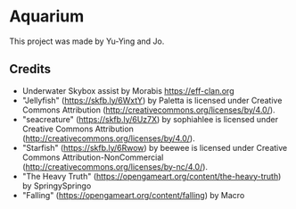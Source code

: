 # Aquarium
This project was made by Yu-Ying and Jo.

## Credits
- Underwater Skybox assist by Morabis https://eff-clan.org
- "Jellyfish" (https://skfb.ly/6WxtY) by Paletta is licensed under Creative Commons Attribution (http://creativecommons.org/licenses/by/4.0/).
- "seacreature" (https://skfb.ly/6Uz7X) by sophiahlee is licensed under Creative Commons Attribution (http://creativecommons.org/licenses/by/4.0/).
- "Starfish" (https://skfb.ly/6Rwow) by beewee is licensed under Creative Commons Attribution-NonCommercial (http://creativecommons.org/licenses/by-nc/4.0/).
- "The Heavy Truth" (https://opengameart.org/content/the-heavy-truth) by SpringySpringo
- "Falling" (https://opengameart.org/content/falling) by Macro
